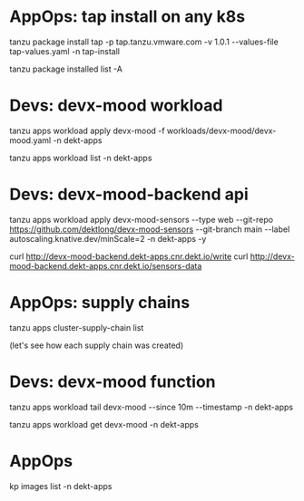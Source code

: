 
# AppOps: tap install on any k8s

tanzu package install tap -p tap.tanzu.vmware.com -v 1.0.1  --values-file tap-values.yaml -n tap-install

tanzu package installed list -A


# Devs: devx-mood workload
tanzu apps workload apply devx-mood -f workloads/devx-mood/devx-mood.yaml -n dekt-apps

tanzu apps workload list -n dekt-apps

# Devs: devx-mood-backend api

tanzu apps workload apply devx-mood-sensors --type web --git-repo https://github.com/dektlong/devx-mood-sensors --git-branch main --label autoscaling.knative.dev/minScale=2 -n dekt-apps -y

curl http://devx-mood-backend.dekt-apps.cnr.dekt.io/write 
curl http://devx-mood-backend.dekt-apps.cnr.dekt.io/sensors-data

# AppOps: supply chains

tanzu apps cluster-supply-chain list

(let's see how each supply chain was created)

# Devs: devx-mood function
tanzu apps workload tail devx-mood --since 10m --timestamp  -n dekt-apps

tanzu apps workload get devx-mood -n dekt-apps

# AppOps
kp images list -n dekt-apps
